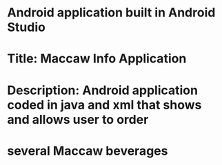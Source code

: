 # Android application built in Android Studio
# Title: Maccaw Info Application
# Description: Android application coded in java and xml that shows and allows user to order   
# several Maccaw beverages  
